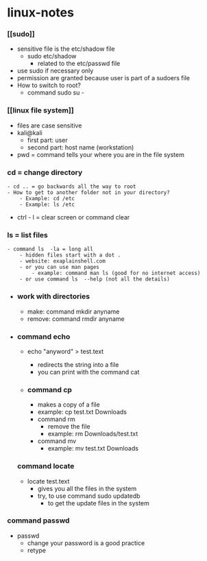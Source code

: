 # linux-notes

### [[sudo]]
- sensitive file is the etc/shadow file
	- sudo etc/shadow
		- related to the etc/passwd file
- use sudo if necessary only
- permission are granted because user is part of a sudoers file
- How to switch to root?
	- command sudo su -

###  [[linux file system]]
- files are case sensitive
- kali@kali
	- first part: user
	- second part: host name (workstation)
- pwd = command tells your where you are in the file system

### cd = change directory
	- cd .. = go backwards all the way to root
	- How to get to another folder not in your directory?
		- Example: cd /etc 
		- Example: ls /etc
- ctrl - l = clear screen or command clear

### ls = list files
	- command ls  -la = long all
		- hidden files start with a dot .
		- website: exaplainshell.com
		- or you can use man pages
			- example: command man ls (good for no internet access)
		- or use command ls  --help (not all the details)

  - ### work with directories
	- make: command mkdir anyname 
	- remove: command rmdir anyname
- ### command echo
	- echo "anyword" > test.text
		- redirects the string into a file
		- you can print with the command cat
 
  - ### command cp
	- makes a copy of a file
	- example: cp test.txt Downloads
	- command rm
		- remove the file
		- example: rm Downloads/test.txt
	- command mv
		- example: mv test.txt Downloads
 
  ### command locate
	- locate test.text
		- gives you all the files in the system
		- try, to use command sudo updatedb
			- to get the update files in the system
### command passwd
- passwd
	- change your password is a good practice
	- retype
